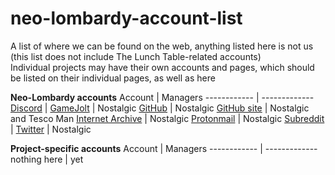# neo-lombardy-account-list
A list of where we can be found on the web, anything listed here is not us (this list does not include The Lunch Table-related accounts)<br/>
Individual projects may have their own accounts and pages, which should be listed on their individual pages, as well as here<br/>

**Neo-Lombardy accounts**
Account | Managers
------------ | -------------
[Discord](https://discord.gg/GkpGbDx) | 
[GameJolt](https://gamejolt.com/@Neo-Lombardy) | Nostalgic
[GitHub](https://github.com/NeoLombardy) | Nostalgic
[GitHub site](https://neolombardy.github.io) | Nostalgic and Tesco Man
[Internet Archive](https://archive.org/details/@neo-lombardy) | Nostalgic
[Protonmail](mailto:neolombardy@protonmail.ch) | Nostalgic
[Subreddit](https://www.reddit.com/r/neolombardy/) | 
[Twitter](https://twitter.com/neolombardy) | Nostalgic<br/>

**Project-specific accounts**
Account | Managers
------------ | -------------
nothing here | yet
